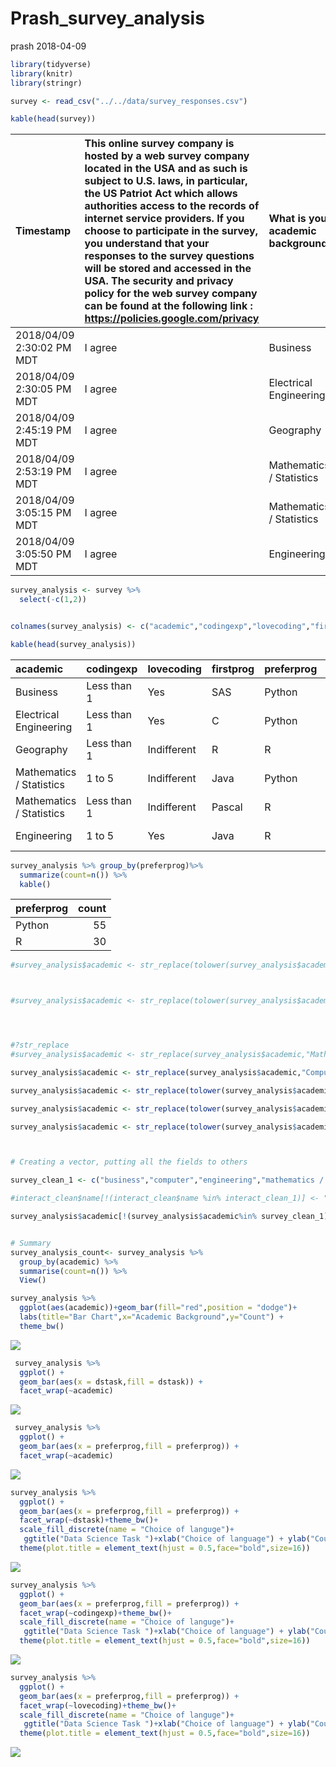 Prash\_survey\_analysis
================
prash
2018-04-09

``` r
library(tidyverse)
library(knitr)
library(stringr)
```

``` r
survey <- read_csv("../../data/survey_responses.csv")
```

``` r
kable(head(survey))
```

| Timestamp                 | This online survey company is hosted by a web survey company located in the USA and as such is subject to U.S. laws, in particular, the US Patriot Act which allows authorities access to the records of internet service providers. If you choose to participate in the survey, you understand that your responses to the survey questions will be stored and accessed in the USA. The security and privacy policy for the web survey company can be found at the following link : <https://policies.google.com/privacy> | What is your academic background? | How many years of coding experience do you have prior to using Python/R? | Do you enjoy/love coding? | Which programming language did you learn first? | Which of the following programming languages do you prefer more? | What is your favorite data science task? | How many programming languages do you use actively? |
|:--------------------------|:--------------------------------------------------------------------------------------------------------------------------------------------------------------------------------------------------------------------------------------------------------------------------------------------------------------------------------------------------------------------------------------------------------------------------------------------------------------------------------------------------------------------------|:----------------------------------|:-------------------------------------------------------------------------|:--------------------------|:------------------------------------------------|:-----------------------------------------------------------------|:-----------------------------------------|:----------------------------------------------------|
| 2018/04/09 2:30:02 PM MDT | I agree                                                                                                                                                                                                                                                                                                                                                                                                                                                                                                                   | Business                          | Less than 1                                                              | Yes                       | SAS                                             | Python                                                           | Data visualization                       | 3                                                   |
| 2018/04/09 2:30:05 PM MDT | I agree                                                                                                                                                                                                                                                                                                                                                                                                                                                                                                                   | Electrical Engineering            | Less than 1                                                              | Yes                       | C                                               | Python                                                           | Machine Learning                         | 3                                                   |
| 2018/04/09 2:45:19 PM MDT | I agree                                                                                                                                                                                                                                                                                                                                                                                                                                                                                                                   | Geography                         | Less than 1                                                              | Indifferent               | R                                               | R                                                                | Data visualization                       | 2                                                   |
| 2018/04/09 2:53:19 PM MDT | I agree                                                                                                                                                                                                                                                                                                                                                                                                                                                                                                                   | Mathematics / Statistics          | 1 to 5                                                                   | Indifferent               | Java                                            | Python                                                           | Machine Learning                         | 2                                                   |
| 2018/04/09 3:05:15 PM MDT | I agree                                                                                                                                                                                                                                                                                                                                                                                                                                                                                                                   | Mathematics / Statistics          | Less than 1                                                              | Indifferent               | Pascal                                          | R                                                                | Data wrangling                           | 2                                                   |
| 2018/04/09 3:05:50 PM MDT | I agree                                                                                                                                                                                                                                                                                                                                                                                                                                                                                                                   | Engineering                       | 1 to 5                                                                   | Yes                       | Java                                            | R                                                                | Data visualization                       | 2                                                   |

``` r
survey_analysis <- survey %>% 
  select(-c(1,2)) 


colnames(survey_analysis) <- c("academic","codingexp","lovecoding","firstprog","preferprog","dstask","noofprog")
```

``` r
kable(head(survey_analysis))
```

| academic                 | codingexp   | lovecoding  | firstprog | preferprog | dstask             | noofprog |
|:-------------------------|:------------|:------------|:----------|:-----------|:-------------------|:---------|
| Business                 | Less than 1 | Yes         | SAS       | Python     | Data visualization | 3        |
| Electrical Engineering   | Less than 1 | Yes         | C         | Python     | Machine Learning   | 3        |
| Geography                | Less than 1 | Indifferent | R         | R          | Data visualization | 2        |
| Mathematics / Statistics | 1 to 5      | Indifferent | Java      | Python     | Machine Learning   | 2        |
| Mathematics / Statistics | Less than 1 | Indifferent | Pascal    | R          | Data wrangling     | 2        |
| Engineering              | 1 to 5      | Yes         | Java      | R          | Data visualization | 2        |

``` r
survey_analysis %>% group_by(preferprog)%>% 
  summarize(count=n()) %>% 
  kable()
```

| preferprog |  count|
|:-----------|------:|
| Python     |     55|
| R          |     30|

``` r
#survey_analysis$academic <- str_replace(tolower(survey_analysis$academic),c(".*econ.*",".*fin.*",".*business.*"),"Business")



#survey_analysis$academic <- str_replace(tolower(survey_analysis$academic),c(".*econ.*",".*fin.*",".*business.*"),"Business")




#?str_replace
#survey_analysis$academic <- str_replace(survey_analysis$academic,"Mathematics / Statistics","Math & Stats")

survey_analysis$academic <- str_replace(survey_analysis$academic,"Computer Science / Computer Engineering","computer")

survey_analysis$academic <- str_replace(tolower(survey_analysis$academic),".*econ.*","business")

survey_analysis$academic <- str_replace(tolower(survey_analysis$academic),".*busi.*","business")

survey_analysis$academic <- str_replace(tolower(survey_analysis$academic),".*eng.*","engineering")



# Creating a vector, putting all the fields to others 

survey_clean_1 <- c("business","computer","engineering","mathematics / statistics")

#interact_clean$name[!(interact_clean$name %in% interact_clean_1)] <- "other"

survey_analysis$academic[!(survey_analysis$academic%in% survey_clean_1)] <- "other"


# Summary 
survey_analysis_count<- survey_analysis %>% 
  group_by(academic) %>% 
  summarise(count=n()) %>% 
  View()
```

``` r
survey_analysis %>% 
  ggplot(aes(academic))+geom_bar(fill="red",position = "dodge")+
  labs(title="Bar Chart",x="Academic Background",y="Count") +
  theme_bw()
```

![](prash_eda_files/figure-markdown_github/unnamed-chunk-7-1.png)

``` r
 survey_analysis %>% 
  ggplot() +
  geom_bar(aes(x = dstask,fill = dstask)) +
  facet_wrap(~academic) 
```

![](prash_eda_files/figure-markdown_github/unnamed-chunk-8-1.png)

``` r
 survey_analysis %>% 
  ggplot() +
  geom_bar(aes(x = preferprog,fill = preferprog)) +
  facet_wrap(~academic) 
```

![](prash_eda_files/figure-markdown_github/unnamed-chunk-9-1.png)

``` r
survey_analysis %>% 
  ggplot() +
  geom_bar(aes(x = preferprog,fill = preferprog)) +
  facet_wrap(~dstask)+theme_bw()+
  scale_fill_discrete(name = "Choice of languge")+
   ggtitle("Data Science Task ")+xlab("Choice of language") + ylab("Count")+
  theme(plot.title = element_text(hjust = 0.5,face="bold",size=16))
```

![](prash_eda_files/figure-markdown_github/unnamed-chunk-10-1.png)

``` r
survey_analysis %>% 
  ggplot() +
  geom_bar(aes(x = preferprog,fill = preferprog)) +
  facet_wrap(~codingexp)+theme_bw()+
  scale_fill_discrete(name = "Choice of languge")+
   ggtitle("Data Science Task ")+xlab("Choice of language") + ylab("Count")+
  theme(plot.title = element_text(hjust = 0.5,face="bold",size=16))
```

![](prash_eda_files/figure-markdown_github/unnamed-chunk-11-1.png)

``` r
survey_analysis %>% 
  ggplot() +
  geom_bar(aes(x = preferprog,fill = preferprog)) +
  facet_wrap(~lovecoding)+theme_bw()+
  scale_fill_discrete(name = "Choice of languge")+
   ggtitle("Data Science Task ")+xlab("Choice of language") + ylab("Count")+
  theme(plot.title = element_text(hjust = 0.5,face="bold",size=16))
```

![](prash_eda_files/figure-markdown_github/unnamed-chunk-12-1.png)
